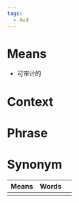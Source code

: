 ```yaml
---
tags:
  - Aud
---
```

# Means
- 可审计的
# Context

# Phrase

# Synonym
| Means | Words |     |
| ----- | ----- | --- |
|       |       |     |
